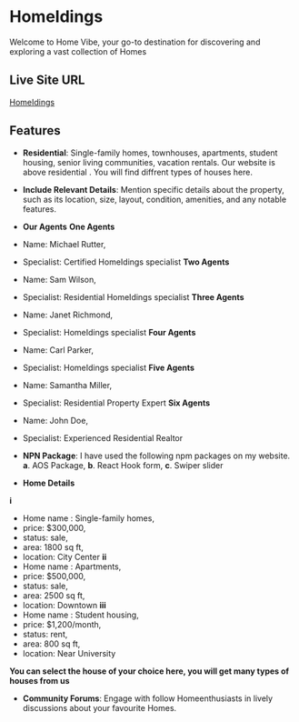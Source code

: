 # HomeIdings

Welcome to Home Vibe, your go-to destination for discovering and exploring a vast collection of Homes

## Live Site URL
[HomeIdings]()

## Features
- **Residential**: Single-family homes, townhouses, apartments, student
housing, senior living communities, vacation rentals. Our website is above residential . You will find diffrent types of houses here.

- **Include Relevant Details**: Mention specific details about the property, such as its location, size, layout, condition, amenities, and any notable features.
- **Our Agents**
**One Agents**
 - Name: Michael Rutter,
 - Specialist: Certified HomeIdings specialist
**Two Agents**
 - Name: Sam Wilson,
 - Specialist: Residential HomeIdings specialist
**Three Agents**
 - Name: Janet Richmond,
 - Specialist: HomeIdings specialist
**Four Agents**
 - Name: Carl Parker,
 - Specialist: HomeIdings specialist
**Five Agents**
 - Name: Samantha Miller,
 - Specialist: Residential Property Expert
**Six Agents**
 - Name: John Doe,
 - Specialist: Experienced Residential Realtor
- **NPN Package**: I have used the following npm packages on my website.
**a**. AOS Package,
**b**. React Hook form,
**c**. Swiper slider

- **Home Details**

**i** 
- Home name : Single-family homes,
- price: $300,000,
- status: sale,
- area: 1800 sq ft,
- location: City Center
**ii** 
- Home name : Apartments,
- price: $500,000,
- status: sale,
- area: 2500 sq ft,
- location: Downtown
**iii** 
- Home name : Student housing,
- price: $1,200/month,
- status: rent,
- area: 800 sq ft,
- location: Near University

**You can select the house of your choice here, you will get many types of houses from us**



- **Community Forums**: Engage with follow Homeenthusiasts in lively discussions about your favourite Homes.
